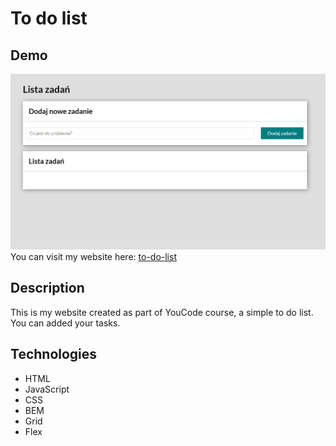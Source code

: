 # To do list
## Demo
![Animation](images/Animation_gif.gif)
You can visit my website here: [to-do-list](https://angelikamallek.github.io/to-do-list/)
## Description
This is my website created as part of YouCode course, a simple to do list. You can added your tasks. 
## Technologies
- HTML
- JavaScript
- CSS
- BEM
- Grid
- Flex
